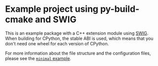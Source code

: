 # Example project using py-build-cmake and SWIG

This is an example package with a C++ extension module using
[SWIG](https://github.com/swig/swig). When building for CPython, the stable ABI
is used, which means that you don't need one wheel for each version of CPython.

For more information about the file structure and the configuration files,
please see the [`minimal` example](../minimal).
